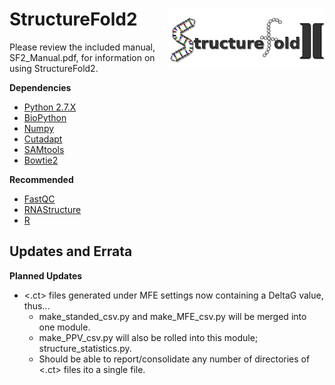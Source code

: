 # StructureFold2 <img src='assets/sf2_logo.png' align='right' width='250px' />

Please review the included manual, SF2_Manual.pdf, for information on using StructureFold2.

**Dependencies**
+ [Python 2.7.X](https://www.python.org/)
+ [BioPython](https://biopython.org/)
+ [Numpy](https://numpy.org/)
+ [Cutadapt](https://cutadapt.readthedocs.io/en/stable/)
+ [SAMtools](http://samtools.sourceforge.net/)
+ [Bowtie2](http://bowtie-bio.sourceforge.net/bowtie2/index.shtml)

**Recommended**
+ [FastQC](https://www.bioinformatics.babraham.ac.uk/projects/fastqc/)
+ [RNAStructure](https://rna.urmc.rochester.edu/RNAstructure.html)
+ [R](https://www.r-project.org/)

## Updates and Errata

**Planned Updates**
* <.ct> files generated under MFE settings now containing a DeltaG value, thus...
    * make_standed_csv.py and make_MFE_csv.py will be merged into one module.
    * make_PPV_csv.py will also be rolled into this module; structure_statistics.py.
    * Should be able to report/consolidate any number of directories of <.ct> files ito a single file.
